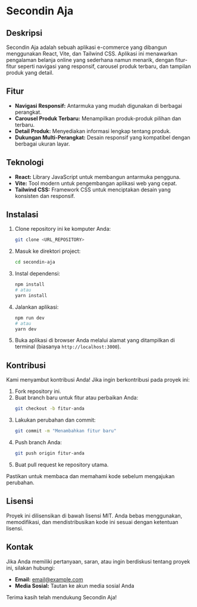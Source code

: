 # Secondin Aja

## Deskripsi

Secondin Aja adalah sebuah aplikasi e-commerce yang dibangun menggunakan React, Vite, dan Tailwind CSS. Aplikasi ini menawarkan pengalaman belanja online yang sederhana namun menarik, dengan fitur-fitur seperti navigasi yang responsif, carousel produk terbaru, dan tampilan produk yang detail.

## Fitur

- **Navigasi Responsif:** Antarmuka yang mudah digunakan di berbagai perangkat.
- **Carousel Produk Terbaru:** Menampilkan produk-produk pilihan dan terbaru.
- **Detail Produk:** Menyediakan informasi lengkap tentang produk.
- **Dukungan Multi-Perangkat:** Desain responsif yang kompatibel dengan berbagai ukuran layar.

## Teknologi

- **React:** Library JavaScript untuk membangun antarmuka pengguna.
- **Vite:** Tool modern untuk pengembangan aplikasi web yang cepat.
- **Tailwind CSS:** Framework CSS untuk menciptakan desain yang konsisten dan responsif.

## Instalasi

1. Clone repository ini ke komputer Anda:
   ```bash
   git clone <URL_REPOSITORY>
   ```
2. Masuk ke direktori project:
   ```bash
   cd secondin-aja
   ```
3. Instal dependensi:
   ```bash
   npm install
   # atau
   yarn install
   ```
4. Jalankan aplikasi:
   ```bash
   npm run dev
   # atau
   yarn dev
   ```
5. Buka aplikasi di browser Anda melalui alamat yang ditampilkan di terminal (biasanya `http://localhost:3000`).

## Kontribusi

Kami menyambut kontribusi Anda! Jika ingin berkontribusi pada proyek ini:

1. Fork repository ini.
2. Buat branch baru untuk fitur atau perbaikan Anda:
   ```bash
   git checkout -b fitur-anda
   ```
3. Lakukan perubahan dan commit:
   ```bash
   git commit -m "Menambahkan fitur baru"
   ```
4. Push branch Anda:
   ```bash
   git push origin fitur-anda
   ```
5. Buat pull request ke repository utama.

Pastikan untuk membaca dan memahami kode sebelum mengajukan perubahan.

## Lisensi

Proyek ini dilisensikan di bawah lisensi MIT. Anda bebas menggunakan, memodifikasi, dan mendistribusikan kode ini sesuai dengan ketentuan lisensi.

## Kontak

Jika Anda memiliki pertanyaan, saran, atau ingin berdiskusi tentang proyek ini, silakan hubungi:

- **Email:** [email@example.com](mailto:email@example.com)
- **Media Sosial:** Tautan ke akun media sosial Anda

Terima kasih telah mendukung Secondin Aja!
